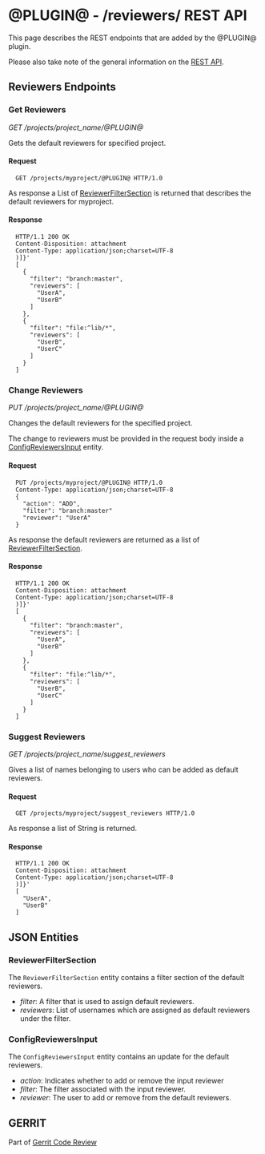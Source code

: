 @PLUGIN@ - /reviewers/ REST API
===============================

This page describes the REST endpoints that are added by the @PLUGIN@ plugin.

Please also take note of the general information on the
[REST API](../../../Documentation/rest-api.html).

<a id="project-endpoints"> Reviewers Endpoints
----------------------------------------------

### <a id="get-reviewers"> Get Reviewers
_GET /projects/project_name/@PLUGIN@_

Gets the default reviewers for specified project.

#### Request

```
  GET /projects/myproject/@PLUGIN@ HTTP/1.0
```

As response a List of [ReviewerFilterSection](#reviewer-filter-section) is returned
that describes the default reviewers for myproject.

#### Response

```
  HTTP/1.1 200 OK
  Content-Disposition: attachment
  Content-Type: application/json;charset=UTF-8
  )]}'
  [
    {
      "filter": "branch:master",
      "reviewers": [
        "UserA",
        "UserB"
      ]
    },
    {
      "filter": "file:^lib/*",
      "reviewers": [
        "UserB",
        "UserC"
      ]
    }
  ]
```

### <a id="change-reviewers"> Change Reviewers
_PUT /projects/project_name/@PLUGIN@_

Changes the default reviewers for the specified project.

The change to reviewers must be provided in the request body inside
a [ConfigReviewersInput](#config-reviewers-input) entity.

#### Request

```
  PUT /projects/myproject/@PLUGIN@ HTTP/1.0
  Content-Type: application/json;charset=UTF-8
  {
    "action": "ADD",
    "filter": "branch:master"
    "reviewer": "UserA"
  }
```

As response the default reviewers are returned as a list of
[ReviewerFilterSection](#reviewer-filter-section).

#### Response

```
  HTTP/1.1 200 OK
  Content-Disposition: attachment
  Content-Type: application/json;charset=UTF-8
  )]}'
  [
    {
      "filter": "branch:master",
      "reviewers": [
        "UserA",
        "UserB"
      ]
    },
    {
      "filter": "file:^lib/*",
      "reviewers": [
        "UserB",
        "UserC"
      ]
    }
  ]

```

### <a id="suggest-reviewers"> Suggest Reviewers
_GET /projects/project_name/suggest_reviewers_

Gives a list of names belonging to users who can be added as
default reviewers.

#### Request

```
  GET /projects/myproject/suggest_reviewers HTTP/1.0
```

As response a list of String is returned.

#### Response

```
  HTTP/1.1 200 OK
  Content-Disposition: attachment
  Content-Type: application/json;charset=UTF-8
  )]}'
  [
    "UserA",
    "UserB"
  ]

```


<a id="json-entities">JSON Entities
-----------------------------------

### <a id="reviewer-filter-section"></a>ReviewerFilterSection

The `ReviewerFilterSection` entity contains a filter section of the
default reviewers.

* _filter_: A filter that is used to assign default reviewers.
* _reviewers_: List of usernames which are assigned as default reviewers
 under the filter.

### <a id="config-reviewers-input"></a>ConfigReviewersInput

The `ConfigReviewersInput` entity contains an update for the default
reviewers.

* _action_: Indicates whether to add or remove the input reviewer
* _filter_: The filter associated with the input reviewer.
* _reviewer_: The user to add or remove from the default reviewers.

GERRIT
------
Part of [Gerrit Code Review](../../../Documentation/index.html)
